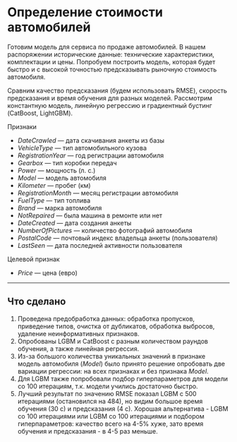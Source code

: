 # Определение стоимости автомобилей
Готовим модель для сервиса по продаже автомобилей. В нашем распоряжении исторические данные: технические характеристики, комплектации и цены. Попробуем построить модель, которая будет быстро и с высокой точностью предсказывать рыночную стоимость автомобиля. 

Сравним качество предсказания (будем использовать RMSE), скорость предсказания и время обучения для разных моделей.  Рассмотрим константную модель, линейную регрессию и градиентный бустинг (CatBoost, LightGBM).

Признаки
* *DateCrawled* — дата скачивания анкеты из базы
* *VehicleType* — тип автомобильного кузова
* *RegistrationYear* — год регистрации автомобиля
* *Gearbox* — тип коробки передач
* *Power* — мощность (л. с.)
* *Model* — модель автомобиля
* *Kilometer* — пробег (км)
* *RegistrationMonth* — месяц регистрации автомобиля
* *FuelType* — тип топлива
* *Brand* — марка автомобиля
* *NotRepaired* — была машина в ремонте или нет
* *DateCreated* — дата создания анкеты
* *NumberOfPictures* — количество фотографий автомобиля
* *PostalCode* — почтовый индекс владельца анкеты (пользователя)
* *LastSeen* — дата последней активности пользователя  

Целевой признак
* *Price* — цена (евро)

---
## Что сделано
1. Проведена предобработка данных: обработка пропусков, приведение типов, очистка от дубликатов, обработка выбросов, удаление неинформативных признаков.
2. Опробованы LGBM и CatBoost с разным количеством раундов обучения, а также линейная регрессия. 
3. Из-за большого количества уникальных значений в признаке модель автомобиля (*Model*) было принято решение опробовать две вариации регрессии: на всех признаках и без признака *Model*. 
4. Для LGBM также попробовали подбор гиперпараметров для модели со 100 итерациям, т.к. модели учились достаточно быстро.
5. Лучший результат по значению RMSE показал LGBM с 500 итерациями (остановился на 484), но видим большое время обучения (30 с) и предсказания (4 с). Хорошая альтернатива - LGBM со 100 итерациями или LGBM со 100 итерациями и подбором гиперпараметров: качество всего на 4-5% хуже, зато время обучения и предсказания - в 4-5 раз меньше.
